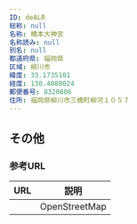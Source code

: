 ```yaml
---
ID: deALR
総称: null
名称: 橋本大神宮
名称読み: null
別名: null
都道府県: 福岡県
区域: 柳川市
緯度: 33.1735101
経度: 130.4080024
郵便番号: 8320806
住所: 福岡県柳川市三橋町柳河１０５７
---
```


## その他

### 参考URL

| URL | 説明          |
| --- | ------------- |
|     | OpenStreetMap |
